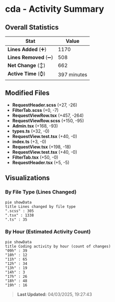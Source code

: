 # cda - Activity Summary 

## Overall Statistics

| Stat                   | Value                                                             |
| ---------------------- | ----------------------------------------------------------------- |
| **Lines Added** (➕)   | 1170                                          |
| **Lines Removed** (➖) | 508                                        |
| **Net Change** (↕)    | 662                |
| **Active Time** (⌚)   | 397 minutes |


## Modified Files
- **RequestHeader.scss** (+27, -26)
- **FilterTab.scss** (+0, -7)
- **RequestViewRow.tsx** (+457, -264)
- **RequestViewRow.scss** (+150, -95)
- **Admin.tsx** (+168, -93)
- **types.ts** (+32, -0)
- **RequestView.test.tsx** (+40, -0)
- **index.ts** (+3, -0)
- **RequestView.tsx** (+198, -18)
- **RequestView.test.tsx** (+40, -0)
- **FilterTab.tsx** (+50, -0)
- **RequestHeader.tsx** (+5, -5)

## Visualizations

### By File Type (Lines Changed)

```mermaid
pie showData
title Lines changed by file type
".scss" : 305
".tsx" : 1338
".ts" : 35
```

### By Hour (Estimated Activity Count)

```mermaid
pie showData
title Coding activity by hour (count of changes)
"09h" : 39
"10h" : 12
"11h" : 65
"12h" : 34
"13h" : 19
"14h" : 3
"17h" : 26
"18h" : 48
"19h" : 16
```


> **Last Updated:** 04/03/2025, 19:27:43